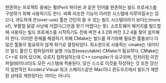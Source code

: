 
현존하는 프로젝트 중에는 펄(Perl) 파이썬 과 같은 언어를 현존하는 빌드 프로세스를 구성하기 위해 사용하기도 한다. 비록 비슷한 기능이 이러한 시스템에 이루어질수는 있으나, 과도하게 쓴(over-use) 툴은 간단히 쓸 수 있는 빌드 시스템이라기 보다는(more of), 부활절 달걀 사냥에 가깝다(그만큼 찾기 어렵다는 뜻). 소프트웨어 패키지를 빌드할 때 사용자는 빌드 프로세스를 시작하기도 전에 버전 4.3.2와 버전 3.2.4를 찾아 설치해야 한다. 이러한 문제를 해결하기 위해 CMake는 빌드를 하기위해 필요한 툴들보다 더 많은 툴들이 필요하지 않게 하기로 결정되었다. 최소한으로 사용하는 cmake는 네이티브 빌드 툴인 C 컴파일러와 실행 가능한(executable) CMake가 필요하다. CMake는 C++로 되어 있으며, 오로지 컴파일하는데 C++ compiler가 요구되며, 전처리된 이진 파일(바이너리)도 모든 시스템에 적용된다. 당신 스스로 이것을 작성하는 것 또한 당신지 일반적인 Xcode나 Visual 워크 스페이스같은 Mac이나 윈도우즈에서 빌드가 제한된 상태로 제한된다는 의미는 아니다.